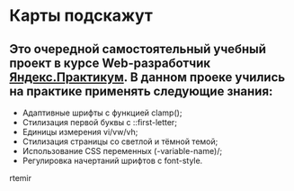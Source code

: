 # Карты подскажут
## Это очередной самостоятельный учебный проект в курсе Web-разработчик [Яндекс.Практикум](https://practicum.yandex.ru). В данном проеке учились на практике применять следующие знания: 
* Адаптивные шрифты с функцией clamp();
* Стилизация первой буквы с ::first-letter;
* Единицы измерения vi/vw/vh; 
* Стилизация страницы со светлой и тёмной темой;
* Использование CSS переменных (-variable-name)/;
* Регулировка начертаний шрифтов с font-style.

rtemir
